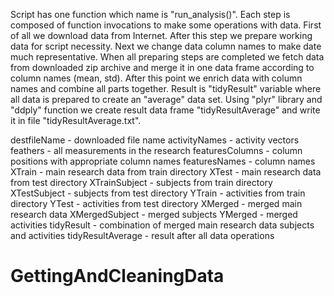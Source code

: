 Script has one function which name is "run_analysis()". Each step is composed of function invocations to make some operations with data.
First of all we download data from Internet. After this step we prepare working data for script necessity. Next we change data column names to make date much representative.
When all preparing steps are completed we fetch data from downloaded zip archive and merge it in one data frame according to column names (mean, std).
After this point we enrich data with column names and combine all parts together. Result is "tidyResult" variable where all data is prepared to create an "average" data set.
Using "plyr" library and "ddply" function we create result data frame "tidyResultAverage" and write it in file "tidyResultAverage.txt".

destfileName - downloaded file name
activityNames - activity vectors
feathers - all measurements in the research
featuresColumns - column positions with appropriate column names
featuresNames - column names
XTrain - main research data from train directory
XTest - main research data from test directory
XTrainSubject - subjects from train directory
XTestSubject - subjects from test directory
YTrain - activities from train directory
YTest - activities from test directory
XMerged - merged main research data
XMergedSubject - merged subjects
YMerged - merged activities
tidyResult - combination of merged main research data subjects and activities
tidyResultAverage - result after all data operations
# GettingAndCleaningData 
